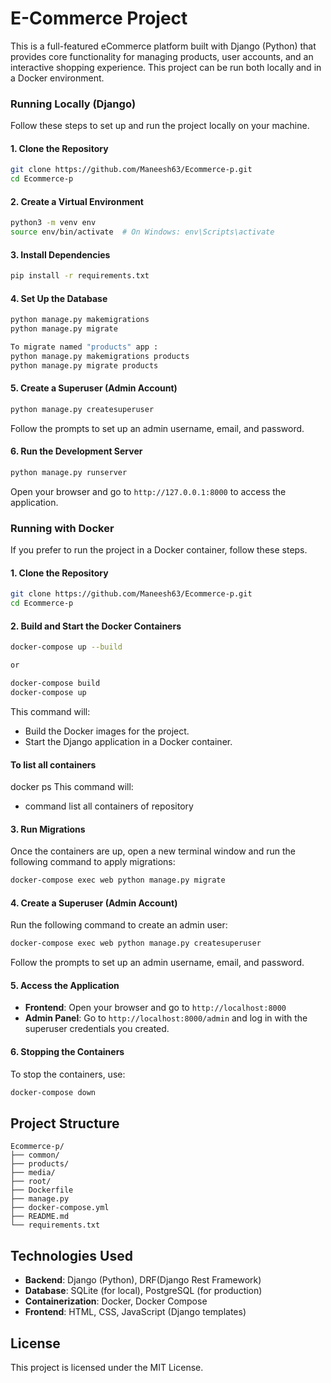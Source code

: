 # E-Commerce Project

This is a full-featured eCommerce platform built with Django (Python) that provides core functionality for managing products, user accounts, and an interactive shopping experience. This project can be run both locally and in a Docker environment.

### Running Locally (Django)

Follow these steps to set up and run the project locally on your machine.

#### 1. Clone the Repository

```bash
git clone https://github.com/Maneesh63/Ecommerce-p.git
cd Ecommerce-p
```

#### 2. Create a Virtual Environment

```bash
python3 -m venv env
source env/bin/activate  # On Windows: env\Scripts\activate
```

#### 3. Install Dependencies

```bash
pip install -r requirements.txt
```

#### 4. Set Up the Database

```bash
python manage.py makemigrations
python manage.py migrate

To migrate named "products" app :
python manage.py makemigrations products
python manage.py migrate products
```

#### 5. Create a Superuser (Admin Account)

```bash
python manage.py createsuperuser
```

Follow the prompts to set up an admin username, email, and password.

#### 6. Run the Development Server

```bash
python manage.py runserver
```

Open your browser and go to `http://127.0.0.1:8000` to access the application.

### Running with Docker

If you prefer to run the project in a Docker container, follow these steps.

#### 1. Clone the Repository

```bash
git clone https://github.com/Maneesh63/Ecommerce-p.git
cd Ecommerce-p
```

#### 2. Build and Start the Docker Containers

```bash
docker-compose up --build

or

docker-compose build
docker-compose up
```
This command will:

- Build the Docker images for the project.
- Start the Django application in a Docker container.

#### To list all containers
docker ps 
This command will:

- command list all containers of repository

#### 3. Run Migrations

Once the containers are up, open a new terminal window and run the following command to apply migrations:

```bash
docker-compose exec web python manage.py migrate
```

#### 4. Create a Superuser (Admin Account)

Run the following command to create an admin user:

```bash
docker-compose exec web python manage.py createsuperuser
```

Follow the prompts to set up an admin username, email, and password.

#### 5. Access the Application

- **Frontend**: Open your browser and go to `http://localhost:8000`
- **Admin Panel**: Go to `http://localhost:8000/admin` and log in with the superuser credentials you created.

#### 6. Stopping the Containers

To stop the containers, use:

```bash
docker-compose down
```

## Project Structure

```
Ecommerce-p/
├── common/
├── products/
├── media/
├── root/
├── Dockerfile
├── manage.py
├── docker-compose.yml
├── README.md
└── requirements.txt
```

## Technologies Used

- **Backend**: Django (Python), DRF(Django Rest Framework)
- **Database**: SQLite (for local), PostgreSQL (for production)
- **Containerization**: Docker, Docker Compose
- **Frontend**: HTML, CSS, JavaScript (Django templates)

## License

This project is licensed under the MIT License.
